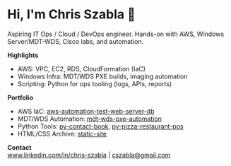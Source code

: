 # Hi, I'm Chris Szabla 👋
Aspiring IT Ops / Cloud / DevOps engineer. Hands-on with AWS, Windows Server/MDT-WDS, Cisco labs, and automation.

**Highlights**
- AWS: VPC, EC2, RDS, CloudFormation (IaC)
- Windows Infra: MDT/WDS PXE builds, imaging automation
- Scripting: Python for ops tooling (logs, APIs, reports)

**Portfolio**
- AWS IaC: [aws-automation-test-web-server-db](https://github.com/zeuski52/aws-automation-test-web-server-db)  
- MDT/WDS Automation: [mdt-wds-pxe-automation](https://github.com/zeuski52/mdt-wds-pxe-automation)  
- Python Tools: [py-contact-book](https://github.com/zeuski52/py-contact-book), [py-pizza-restaurant-pos](https://github.com/zeuski52/py-pizza-restaurant-pos)   
- HTML/CSS Archive: [static-site](https://github.com/zeuski52/zeuski52.github.io)

**Contact**  
www.linkedin.com/in/chris-szabla | cszabla@gmail.com
